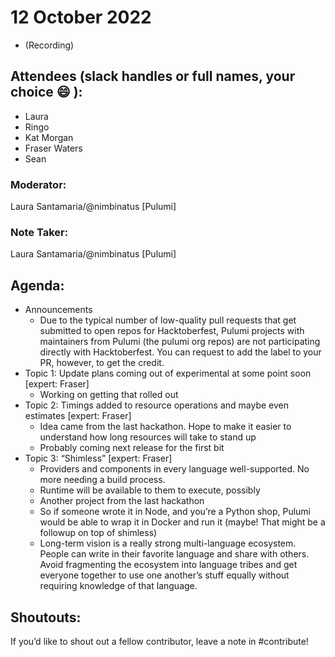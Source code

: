# 12 October 2022
* (Recording)
## Attendees (slack handles or full names, your choice 😄 ):
* Laura
* Ringo
* Kat Morgan
* Fraser Waters
* Sean
### Moderator:
Laura Santamaria/@nimbinatus [Pulumi]
### Note Taker:
Laura Santamaria/@nimbinatus [Pulumi]
## Agenda:
* Announcements
    * Due to the typical number of low-quality pull requests that get submitted to open repos for Hacktoberfest, Pulumi projects with maintainers from Pulumi (the pulumi org repos) are not participating directly with Hacktoberfest. You can request to add the label to your PR, however, to get the credit.
* Topic 1: Update plans coming out of experimental at some point soon [expert: Fraser]
    * Working on getting that rolled out
* Topic 2: Timings added to resource operations and maybe even estimates [expert: Fraser]
    * Idea came from the last hackathon. Hope to make it easier to understand how long resources will take to stand up
    * Probably coming next release for the first bit
* Topic 3: “Shimless” [expert: Fraser]
    * Providers and components in every language well-supported. No more needing a build process.
    * Runtime will be available to them to execute, possibly
    * Another project from the last hackathon
    * So if someone wrote it in Node, and you’re a Python shop, Pulumi would be able to wrap it in Docker and run it (maybe! That might be a followup on top of shimless)
    * Long-term vision is a really strong multi-language ecosystem. People can write in their favorite language and share with others. Avoid fragmenting the ecosystem into language tribes and get everyone together to use one another’s stuff equally without requiring knowledge of that language.
## Shoutouts:
If you’d like to shout out a fellow contributor, leave a note in #contribute!
